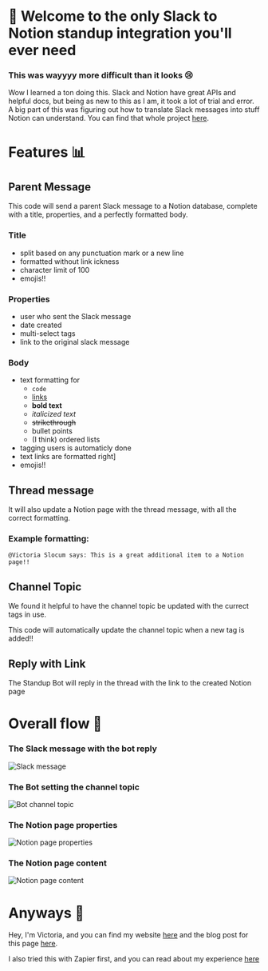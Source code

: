 # 👋 Welcome to the only Slack to Notion standup integration you'll ever need
### This was wayyyy more difficult than it looks 😢

Wow I learned a ton doing this. Slack and Notion have great APIs and helpful docs, but being as new to this as I am, it took a lot of trial and error. A big part of this was figuring out how to translate Slack messages into stuff Notion can understand. You can find that whole project [here](https://github.com/victoriaslocum752/slack-notion-translation). 

 
# Features 📊  
## Parent Message  
This code will send a parent Slack message to a Notion database, complete with a title, properties, and a perfectly formatted body.  

### Title  
- split based on any punctuation mark or a new line
- formatted without link ickness
- character limit of 100
- emojis!!  

### Properties  
- user who sent the Slack message
- date created
- multi-select tags
- link to the original slack message  

### Body  
- text formatting for 
  - `code`
  - [links](https://findtheinvisiblecow.com/)
  - **bold text**
  - *italicized text*
  - ~~strikethrough~~
  - bullet points
  - (I think) ordered lists
- tagging users is automaticly done
- text links are formatted right]
- emojis!!

## Thread message  
It will also update a Notion page with the thread message, with all the correct formatting.  

### Example formatting:   
```
@Victoria Slocum says: This is a great additional item to a Notion page!! 
```

## Channel Topic  
We found it helpful to have the channel topic be updated with the currect tags in use.  

This code will automatically update the channel topic when a new tag is added!!  

## Reply with Link
The Standup Bot will reply in the thread with the link to the created Notion page  

 
# Overall flow 🌊

### The Slack message with the bot reply
![Slack message](https://user-images.githubusercontent.com/80417010/132265418-8299f108-1241-4026-8715-f967cd5e57ca.png)  
### The Bot setting the channel topic
![Bot channel topic](https://user-images.githubusercontent.com/80417010/132265440-50f9a127-0317-4343-8f73-2663393d7327.png)  
### The Notion page properties
![Notion page properties](https://user-images.githubusercontent.com/80417010/132265455-d4a1c3d5-2e29-45b6-9d2c-0bd3ceb83b11.png)  
### The Notion page content
![Notion page content](https://user-images.githubusercontent.com/80417010/132265462-0d79a0d1-07bb-4942-b2ec-7e95654bd72b.png)

 
# Anyways 👋
Hey, I'm Victoria, and you can find my website [here](https://victoriaslocum.com) and the blog post for this page [here](https://comingsoon.com).  

I also tried this with Zapier first, and you can read about my experience [here](https://dev.to/victoriaslocum/a-notion-slack-integration-for-standups-5egn)
